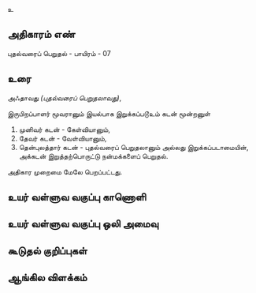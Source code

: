 உ


## அதிகாரம் எண்

புதல்வரைப் பெறுதல் - பாயிரம் - 07


## உரை 

அஃதாவது _(புதல்வரைப் பெறுதலாவது)_,  

இருபிறப்பாளர் மூவரானும் இயல்பாக இறுக்கப்படூஉம் கடன் மூன்றனுள் 

1. முனிவர் கடன் - கேள்வியானும்,  
2. தேவர் கடன் - வேள்வியானும்,  
3. தென்புலத்தார் கடன் - புதல்வரைப் பெறுதலானும் அல்லது இறுக்கப்படாமையின்,  
அக்கடன் இறுத்தற்பொருட்டு நன்மக்களைப் பெறுதல்.  

அதிகார முறைமை மேலே பெறப்பட்டது.


## உயர் வள்ளுவ வகுப்பு காணொளி


## உயர் வள்ளுவ வகுப்பு ஒலி அமைவு 


## கூடுதல் குறிப்புகள்


## ஆங்கில விளக்கம்
